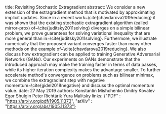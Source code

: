 title: Revisiting Stochastic Extragradient
abstract: We consider a new extension of the extragradient method that is motivated by approximating implicit updates. Since in a recent work~\cite{chavdarova2019reducing} it was shown that the existing stochastic extragradient algorithm (called mirror-prox) of~\cite{juditsky2011solving} diverges on a simple bilinear problem, we prove guarantees for solving variational inequality that are more general than in~\cite{juditsky2011solving}. Furthermore, we illustrate numerically that the proposed variant converges faster than many other methods on the example of~\cite{chavdarova2019reducing}. We also discuss how extragradient can be applied to training Generative Adversarial Networks (GANs). Our experiments on GANs demonstrate that the introduced approach may make the training faster in terms of data passes, while its higher iteration complexity makes the advantage smaller. To further accelerate method's convergence on problems such as bilinear minimax, we combine the extragradient step with negative momentum~\cite{gidel2018negative} and discuss the optimal momentum value.
date: 27 May 2019
authors: Konstantin Mishchenko
            Dmitry Kovalev
            Egor Shulgin
            Peter Richtárik
            Yura Malitsky
links: {"PDF" : "https://arxiv.org/pdf/1905.11373", "arXiv" : "https://arxiv.org/abs/1905.11373"}